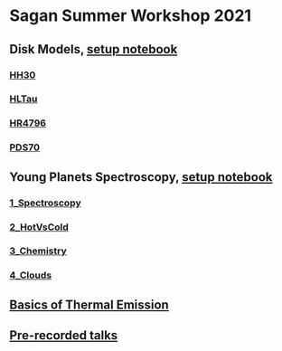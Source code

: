 # Sagan Summer Workshop 2021

## Disk Models, [setup notebook](https://colab.research.google.com/drive/1DeicNWlrmXGtJh8j3ZMyJ34jrs2E5qzH#scrollTo=L25hE6kbDvJn)
### [HH30](https://colab.research.google.com/drive/1DeicNWlrmXGtJh8j3ZMyJ34jrs2E5qzH#scrollTo=L25hE6kbDvJn)
### [HLTau](https://colab.research.google.com/drive/1Du2GL-QCJbI6jc9gsH0lcwVPtaYUn-0E)
### [HR4796](https://colab.research.google.com/drive/1klHv6_FqKskwdI4RhT3QwN5gEmby3aU5)
### [PDS70](https://colab.research.google.com/drive/18x5HwF-MVuxTk8zyjS-AfSuLKYpurFSN)

## Young Planets Spectroscopy, [setup notebook](https://colab.research.google.com/drive/1kYIW1VT91tadAAcJWGBhpTty_J4StJez)
### [1_Spectroscopy](https://colab.research.google.com/drive/1FRNEF6Q8TfFgfxBA-cLKKBaR4g_rLTwt)
### [2_HotVsCold](https://colab.research.google.com/drive/18JBFF2t8OkAK6Yk6hiGLWhUHflEt9dJ7)
### [3_Chemistry](https://colab.research.google.com/drive/1uGDQFj3YtDNsQK665-JacwYH0ZFS1q1s)
### [4_Clouds](https://colab.research.google.com/drive/1iprU0eq-9y6_ByDCXTTtGsTz18u9p08w)

## [Basics of Thermal Emission](https://colab.research.google.com/drive/1KJNPZ1yGffaHIw_FnimG5YcPLWs74-Pu)

## [Pre-recorded talks](https://www.youtube.com/playlist?list=PLIbTYGsIVYtgX3sMsSOOgfoaKPrNJGmA9)
